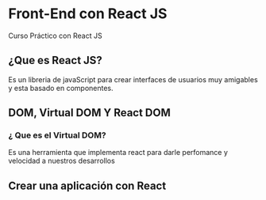 # Front-End con React JS
Curso Práctico con React JS

## ¿Que es React JS?
Es un libreria de javaScript para crear interfaces de usuarios muy amigables y esta basado en componentes.

## DOM, Virtual DOM Y React DOM
### ¿ Que es el Virtual DOM?
Es una herramienta que implementa react para darle perfomance y velocidad a nuestros desarrollos

## Crear una aplicación con React
